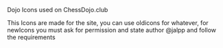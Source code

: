 Dojo Icons used on ChessDojo.club

This Icons are made for the site, you can use oldicons for whatever, for newIcons you must ask for permission and state author @jalpp and follow the requirements

